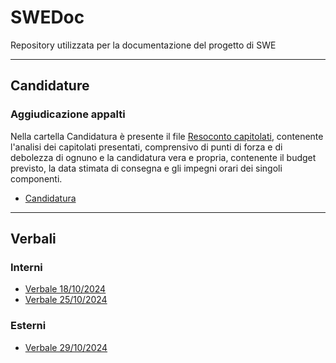 # SWEDoc
Repository utilizzata per la documentazione del progetto di SWE

---

## Candidature
### Aggiudicazione appalti
Nella cartella Candidatura è presente il file [Resoconto capitolati](./Candidatura/ResocontoCapitolati_1.0.0.pdf), contenente l'analisi dei capitolati presentati, comprensivo di punti di forza e di debolezza di ognuno e la candidatura vera e propria, contenente il budget previsto, la data stimata di consegna e gli impegni orari dei singoli componenti.
- [Candidatura](./Candidatura/Candidatura.pdf)

---

## Verbali

### Interni
- [Verbale 18/10/2024](./Verbali/Interni/Verbale2024-10-18.pdf)
- [Verbale 25/10/2024](./Verbali/Interni/Verbale2024-10-25.pdf)
### Esterni
- [Verbale 29/10/2024](./Verbali/Esterni/Verbale2024-10-29_approved.pdf)
